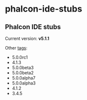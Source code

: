 # phalcon-ide-stubs

## Phalcon IDE stubs

Current version: **v5.1.1**

Other [tags](https://github.com/FlexIDK/phalcon-ide-stubs/tags):

- 5.0.0rc1
- 4.1.3
- 5.0.0beta3
- 5.0.0beta2
- 5.0.0alpha7
- 5.0.0alpha3
- 4.1.2
- 3.4.5

